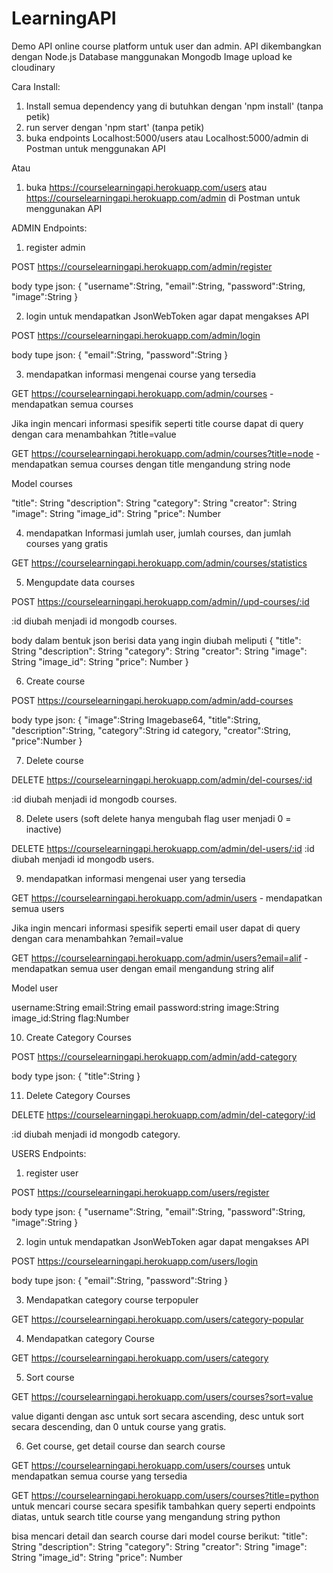 # LearningAPI

Demo API online course platform untuk user dan admin.
API dikembangkan dengan Node.js
Database manggunakan Mongodb
Image upload ke cloudinary

Cara Install:
1. Install semua dependency yang di butuhkan dengan 'npm install' (tanpa petik)
2. run server dengan 'npm start' (tanpa petik)
3. buka endpoints Localhost:5000/users atau Localhost:5000/admin di Postman untuk menggunakan API

Atau

1. buka https://courselearningapi.herokuapp.com/users atau https://courselearningapi.herokuapp.com/admin di Postman untuk menggunakan API


ADMIN Endpoints:

1. register admin

POST https://courselearningapi.herokuapp.com/admin/register

body type json:
{
    "username":String,
    "email":String,
    "password":String,
    "image":String
}

2. login untuk mendapatkan JsonWebToken agar dapat mengakses API

POST https://courselearningapi.herokuapp.com/admin/login

body tupe json:
{
    "email":String,
    "password":String
}

3. mendapatkan informasi mengenai course yang tersedia

GET https://courselearningapi.herokuapp.com/admin/courses - mendapatkan semua courses

Jika ingin mencari informasi spesifik seperti title course dapat di query dengan cara menambahkan ?title=value

GET https://courselearningapi.herokuapp.com/admin/courses?title=node - mendapatkan semua courses dengan title mengandung string node

Model courses

"title": String
"description": String
"category": String
"creator": String
"image": String
"image_id": String
"price": Number

4. mendapatkan Informasi jumlah user, jumlah courses, dan jumlah courses yang gratis

GET https://courselearningapi.herokuapp.com/admin/courses/statistics

5. Mengupdate data courses

POST https://courselearningapi.herokuapp.com/admin//upd-courses/:id

:id diubah menjadi id mongodb courses.

body dalam bentuk json berisi data yang ingin diubah meliputi
{
    "title": String
    "description": String
    "category": String
    "creator": String
    "image": String
    "image_id": String
    "price": Number
}

6. Create course

POST https://courselearningapi.herokuapp.com/admin/add-courses

body type json:
{   "image":String Imagebase64,
    "title":String,
    "description":String,
    "category":String id category,
    "creator":String,
    "price":Number
}

7. Delete course

DELETE https://courselearningapi.herokuapp.com/admin/del-courses/:id

:id diubah menjadi id mongodb courses.

8. Delete users (soft delete hanya mengubah flag user menjadi 0 = inactive)

DELETE https://courselearningapi.herokuapp.com/admin/del-users/:id
:id diubah menjadi id mongodb users.

9. mendapatkan informasi mengenai user yang tersedia

GET  https://courselearningapi.herokuapp.com/admin/users - mendapatkan semua users

Jika ingin mencari informasi spesifik seperti email user dapat di query dengan cara menambahkan ?email=value

GET https://courselearningapi.herokuapp.com/admin/users?email=alif - mendapatkan semua user dengan email mengandung string alif

Model user

username:String
email:String email
password:string
image:String
image_id:String
flag:Number

10. Create Category Courses

POST  https://courselearningapi.herokuapp.com/admin/add-category

body type json:
{
    "title":String
}

11. Delete Category Courses

DELETE  https://courselearningapi.herokuapp.com/admin/del-category/:id

:id diubah menjadi id mongodb category.


USERS Endpoints:
1. register user

POST https://courselearningapi.herokuapp.com/users/register

body type json:
{
    "username":String,
    "email":String,
    "password":String,
    "image":String
}

2. login untuk mendapatkan JsonWebToken agar dapat mengakses API

POST https://courselearningapi.herokuapp.com/users/login

body tupe json:
{
    "email":String,
    "password":String
}

3. Mendapatkan category course terpopuler

GET https://courselearningapi.herokuapp.com/users/category-popular

4. Mendapatkan category Course

GET https://courselearningapi.herokuapp.com/users/category

5. Sort course

GET https://courselearningapi.herokuapp.com/users/courses?sort=value

value diganti dengan asc untuk sort secara ascending, desc untuk sort secara descending, dan 0 untuk course yang gratis.

6. Get course, get detail course dan search course

GET https://courselearningapi.herokuapp.com/users/courses
untuk mendapatkan semua course yang tersedia

GET https://courselearningapi.herokuapp.com/users/courses?title=python
untuk mencari course secara spesifik tambahkan query seperti endpoints diatas, untuk search title course yang mengandung string python

bisa mencari detail dan search course dari model course berikut:
"title": String
"description": String
"category": String
"creator": String
"image": String
"image_id": String
"price": Number




